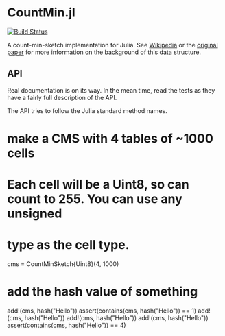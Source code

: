 CountMin.jl
===========

[![Build Status](https://travis-ci.org/kdmurray91/CountMinSketch.jl.svg?branch=master)](https://travis-ci.org/kdmurray91/CountMinSketch.jl)


A count-min-sketch implementation for Julia. See
[Wikipedia](https://en.wikipedia.org/wiki/Count%E2%80%93min_sketch) or the
[original paper](http://dimacs.rutgers.edu/~graham/pubs/papers/cm-full.pdf) for
more information on the background of this data structure.


API
---

Real documentation is on its way. In the mean time, read the tests as they have
a fairly full description of the API.

The API tries to follow the Julia standard method names.

   # make a CMS with 4 tables of ~1000 cells
   # Each cell will be a Uint8, so can count to 255. You can use any unsigned
   # type as the cell type.
   cms = CountMinSketch{Uint8}(4, 1000)
   # add the hash value of something
   add!(cms, hash("Hello"))
   assert(contains(cms, hash("Hello")) == 1)
   add!(cms, hash("Hello"))
   add!(cms, hash("Hello"))
   add!(cms, hash("Hello"))
   assert(contains(cms, hash("Hello")) == 4)
